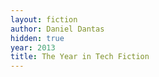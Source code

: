 ```yaml
---
layout: fiction
author: Daniel Dantas
hidden: true
year: 2013
title: The Year in Tech Fiction
---
```

